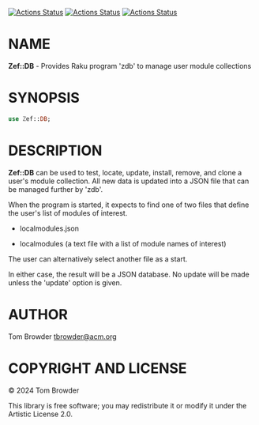 [![Actions Status](https://github.com/tbrowder/Zef-DB/actions/workflows/linux.yml/badge.svg)](https://github.com/tbrowder/Zef-DB/actions) [![Actions Status](https://github.com/tbrowder/Zef-DB/actions/workflows/macos.yml/badge.svg)](https://github.com/tbrowder/Zef-DB/actions) [![Actions Status](https://github.com/tbrowder/Zef-DB/actions/workflows/windows.yml/badge.svg)](https://github.com/tbrowder/Zef-DB/actions)

NAME
====

**Zef::DB** - Provides Raku program 'zdb' to manage user module collections

SYNOPSIS
========

```raku
use Zef::DB;
```

DESCRIPTION
===========

**Zef::DB** can be used to test, locate, update, install, remove, and clone a user's module collection. All new data is updated into a JSON file that can be managed further by 'zdb'.

When the program is started, it expects to find one of two files that define the user's list of modules of interest.

  * localmodules.json

  * localmodules (a text file with a list of module names of interest)

The user can alternatively select another file as a start.

In either case, the result will be a JSON database. No update will be made unless the 'update' option is given.

AUTHOR
======

Tom Browder <tbrowder@acm.org>

COPYRIGHT AND LICENSE
=====================

© 2024 Tom Browder

This library is free software; you may redistribute it or modify it under the Artistic License 2.0.

